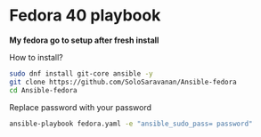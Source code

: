# Fedora 40 playbook
**My fedora go to setup after fresh install**

How to install?
```sh
sudo dnf install git-core ansible -y
git clone https://github.com/SoloSaravanan/Ansible-fedora
cd Ansible-fedora
```

Replace password with your password
```sh
ansible-playbook fedora.yaml -e "ansible_sudo_pass= password"
```